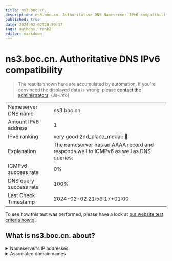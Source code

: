 ```yaml
---
title: ns3.boc.cn.
description: ns3.boc.cn. Authoritative DNS Nameserver IPv6 compatibility
published: true
date: 2024-02-02T20:59:17
tags: authdns, rank2
editor: markdown
---
```


# ns3.boc.cn. Authoritative DNS IPv6 compatibility

> The results shown here are accumulated by automation. If you're convinced the displayed data is wrong, please [contact the administrators](/howto/chat). 
{.is-info}




|   |   |
| - | - |
| Nameserver DNS name | ns3.boc.cn.
| Amount IPv6 address | 1
| IPv6 ranking | very good 2nd_place_medal: [🔗](/howto/ranking) |
| Explanation | The nameserver has an AAAA record and responds well to ICMPv6 as well as DNS queries. |
| ICMPv6 success rate | 0%|
| DNS query success rate | 100% |
| Last Check Timestamp | 2024-02-02 21:59:17+01:00 |

To see how this test was performed, please have a look at [our website test criteria howto](/howto/testcriteria/authdns)!


## What is ns3.boc.cn. about?




<details>
<summary>Nameserver's IP addresses</summary>

2402:93c0:0:f000::3

</details>



<details>
<summary>Associated domain names</summary>

www.boc.cn

</details>
